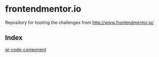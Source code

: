 # frontendmentor.io
Repository for hosting the challenges from http://www.frontendmentor.io/

## Index
[qr-code-component](https://lmarchesoti.github.io/frontendmentor.io/qr-code-component/)
